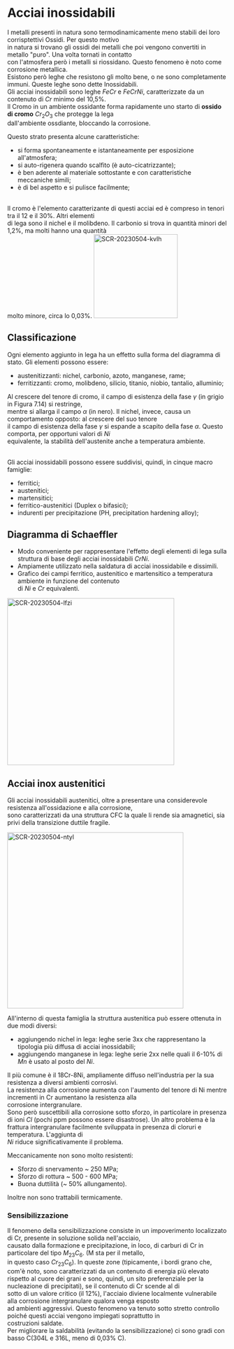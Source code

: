 # Acciai inossidabili
I metalli presenti in natura sono termodinamicamente meno stabili dei loro corrisptettivi Ossidi. Per questo motivo<br>
in natura si trovano gli ossidi dei metalli che poi vengono convertiti in metallo "puro". Una volta tornati in contatto<br>
con l'atmosfera però i metalli si riossidano. Questo fenomeno è noto come corrosione metallica. <br>
Esistono però leghe che resistono gli molto bene, o ne sono completamente immuni. Queste leghe sono dette Inossidabili.<br>
Gli acciai inossidabili sono leghe $FeCr$ e $FeCrNi$, caratterizzate da un contenuto di $Cr$ minimo del 10,5%.
<br>
Il Cromo in un ambiente ossidante forma rapidamente uno starto di **ossido di cromo** $Cr_{2}O_{3}$ che protegge la lega <br>
dall'ambiente ossdiante, bloccando la corrosione. 

Questo strato presenta alcune caratteristiche:
- si forma spontaneamente e istantaneamente per esposizione all'atmosfera;
- si auto-rigenera quando scalfito (è auto-cicatrizzante);
- è ben aderente al materiale sottostante e con caratteristiche meccaniche simili;
- è di bel aspetto e si pulisce facilmente;
<br>
Il cromo è l'elemento caratterizante di questi acciai ed è compreso in tenori tra il 12 e il 30%. Altri elementi<br>
di lega sono il nichel e il molibdeno. Il carbonio si trova in quantità minori del 1,2%, ma molti hanno una quantità <br>
molto minore, circa lo 0,03%.

<img width="192" alt="SCR-20230504-kvlh" src="https://user-images.githubusercontent.com/39495752/236173249-fddad5f2-950d-4380-af11-0b3f6cb79ad3.png">

## Classificazione
Ogni elemento aggiunto in lega ha un effetto sulla forma del diagramma di
stato. Gli elementi possono essere:
- austenitizzanti: nichel, carbonio, azoto, manganese, rame;
- ferritizzanti: cromo, molibdeno, silicio, titanio, niobio, tantalio, alluminio;

Al crescere del tenore di cromo, il campo di esistenza della fase $\gamma$ (in grigio in Figura 7.14) si restringe,<br> 
mentre si allarga il campo $\alpha$ (in nero). Il nichel, invece, causa un comportamento opposto: al crescere del suo tenore<br> 
il campo di esistenza della fase $\gamma$ si espande a scapito della fase $\alpha$. Questo comporta, per opportuni valori di $Ni$<br> 
equivalente, la stabilità dell'austenite anche a temperatura ambiente.<br>
<br>

Gli acciai inossidabili possono essere suddivisi, quindi, in cinque macro famiglie:
- ferritici;
- austenitici;
- martensitici;
- ferritico-austenitici (Duplex o bifasici);
- indurenti per precipitazione (PH, precipitation hardening alloy);

## Diagramma di Schaeffler
- Modo conveniente per rappresentare l'effetto degli elementi di lega sulla struttura di base degli acciai inossidabili $CrNi$.
- Ampiamente utilizzato nella saldatura di acciai
inossidabile e dissimili.
- Grafico dei campi ferritico, austenitico e martensitico a temperatura ambiente in funzione del contenuto<br> 
di $Ni$ e $Cr$ equivalenti.

<img width="382" alt="SCR-20230504-lfzi" src="https://user-images.githubusercontent.com/39495752/236179639-e82eacde-c85f-4f04-abea-bf218dbdbac6.png">

## Acciai inox austenitici
Gli acciai inossidabili austenitici, oltre a presentare una considerevole resistenza all'ossidazione e alla corrosione,<br> 
sono caratterizzati da una struttura CFC la quale li rende sia amagnetici, sia privi della transizione duttile fragile.<br> 

<img width="403" alt="SCR-20230504-ntyl" src="https://user-images.githubusercontent.com/39495752/236225515-44d163b7-a88e-4767-8514-49e38dd28d92.png">

All'interno di questa famiglia la struttura austenitica può essere ottenuta in due modi diversi:
- aggiungendo nichel in lega: leghe serie 3xx che rappresentano la tipologia più diffusa di acciai inossidabili;
- aggiungendo manganese in lega: leghe serie 2xx nelle quali il 6-10% di $Mn$ è usato al posto del $Ni$.

Il più comune è il 18Cr-8Ni, ampliamente diffuso nell'industria per la sua resistenza a diversi ambienti corrosivi.<br>
La resistenza alla corrosione aumenta con l'aumento del tenore di Ni mentre incrementi in Cr aumentano la resistenza alla<br>
corrosione intergranulare.<br>
Sono però suscettibili alla corrosione sotto sforzo, in particolare in presenza di ioni $Cl$ (pochi ppm possono essere disastrose).
Un altro problema è la frattura intergranulare facilmente sviluppata in presenza di cloruri e temperatura. L'aggiunta di <br>
$Ni$ riduce significativamente il problema.

Meccanicamente non sono molto resistenti:
- Sforzo di snervamento ~ 250 MPa;
- Sforzo di rottura ~ 500 - 600 MPa;
- Buona duttilità (~ 50% allungamento).

Inoltre non sono trattabili termicamente.

### Sensibilizzazione
Il fenomeno della sensibilizzazione consiste in un impoverimento localizzato di Cr, presente in soluzione solida nell'acciaio,<br> 
causato dalla formazione e precipitazione, in loco, di carburi di Cr in particolare del tipo $M_{23}C_{6}$. (M sta per il metallo,<br> 
in questo caso $Cr_{23}C_{6}$).
In queste zone (tipicamente, i bordi grano che, com'è noto, sono caratterizzati da un contenuto di energia più elevato rispetto al
cuore dei grani e sono, quindi, un sito preferenziale per la nucleazione di precipitati), se il contenuto di Cr scende al di<br> 
sotto di un valore critico (il 12%), l'acciaio diviene localmente vulnerabile alla corrosione intergranulare qualora venga esposto<br>
ad ambienti aggressivi. Questo fenomeno va tenuto sotto stretto controllo poiché questi acciai vengono impiegati soprattutto in<br>
costruzioni saldate.
<br>
Per migliorare la saldabilità (evitando la sensibilizzazione) ci sono gradi con basso C(304L e 316L, meno di 0,03% C).
